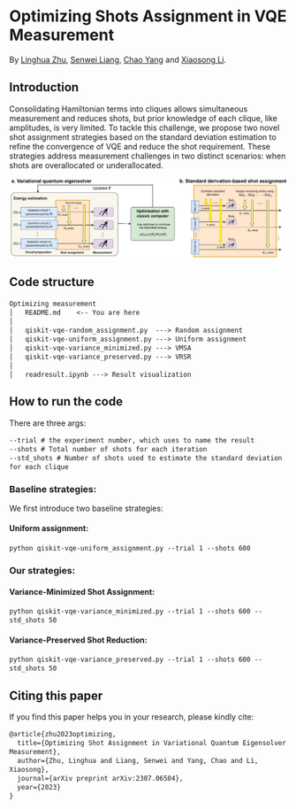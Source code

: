 # Optimizing Shots Assignment in VQE Measurement
By [Linghua Zhu](https://scholar.google.com/citations?user=FGBSTlMfRP0C&hl=en), [Senwei Liang](https://leungsamwai.github.io), [Chao Yang](https://github.com/) and [Xiaosong Li](https://chem.washington.edu/people/xiaosong-li).
## Introduction
Consolidating Hamiltonian terms into cliques allows 
simultaneous measurement and reduces shots, but prior knowledge of each clique, 
like amplitudes, is very limited. To tackle this challenge, we propose two novel shot assignment strategies based 
on the standard deviation estimation to refine the convergence of VQE and reduce the 
shot requirement. These strategies address measurement challenges in two distinct 
scenarios: when shots are overallocated or underallocated.

![image](quantum.png)

## Code structure
```commandline
Optimizing measurement
│   README.md    <-- You are here
│
│   qiskit-vqe-random_assignment.py  ---> Random assignment
│   qiskit-vqe-uniform_assignment.py ---> Uniform assignment
│   qiskit-vqe-variance_minimized.py ---> VMSA
│   qiskit-vqe-variance_preserved.py ---> VRSR
│   
│   readresult.ipynb ---> Result visualization
```
## How to run the code
There are three args: 
```commandline
--trial # the experiment number, which uses to name the result
--shots # Total number of shots for each iteration
--std_shots # Number of shots used to estimate the standard deviation for each clique
```
### Baseline strategies:
We first introduce two baseline strategies:
#### Uniform assignment:
```commandline
python qiskit-vqe-uniform_assignment.py --trial 1 --shots 600
```
### Our strategies:
#### Variance-Minimized Shot Assignment:
```commandline
python qiskit-vqe-variance_minimized.py --trial 1 --shots 600 --std_shots 50
```
#### Variance-Preserved Shot Reduction:
```commandline
python qiskit-vqe-variance_preserved.py --trial 1 --shots 600 --std_shots 50
```

## Citing this paper
If you find this paper helps you in your research, please kindly cite:
```
@article{zhu2023optimizing,
  title={Optimizing Shot Assignment in Variational Quantum Eigensolver Measurement},
  author={Zhu, Linghua and Liang, Senwei and Yang, Chao and Li, Xiaosong},
  journal={arXiv preprint arXiv:2307.06504},
  year={2023}
}
```

